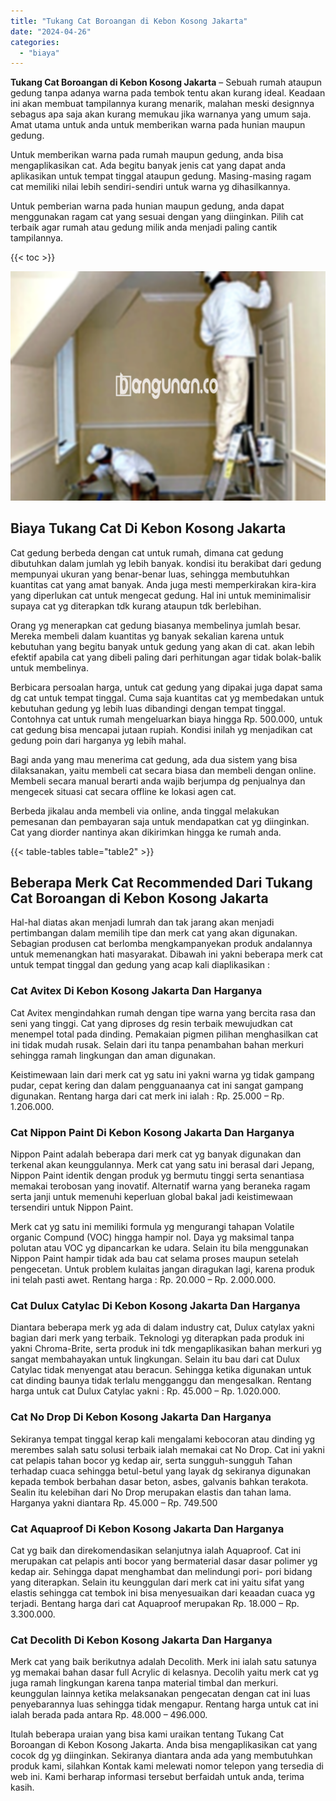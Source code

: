 ```yaml
---
title: "Tukang Cat Boroangan di Kebon Kosong Jakarta"
date: "2024-04-26"
categories: 
  - "biaya"
---
```


**Tukang Cat Boroangan di Kebon Kosong Jakarta** – Sebuah rumah ataupun gedung tanpa adanya warna pada tembok tentu akan kurang ideal. Keadaan ini akan membuat tampilannya kurang menarik, malahan meski designnya sebagus apa saja akan kurang memukau jika warnanya yang umum saja. Amat utama untuk anda untuk memberikan warna pada hunian maupun gedung.

Untuk memberikan warna pada rumah maupun gedung, anda bisa mengaplikasikan cat. Ada begitu banyak jenis cat yang dapat anda aplikasikan untuk tempat tinggal ataupun gedung. Masing-masing ragam cat memiliki nilai lebih sendiri-sendiri untuk warna yg dihasilkannya.

Untuk pemberian warna pada hunian maupun gedung, anda dapat menggunakan ragam cat yang sesuai dengan yang diinginkan. Pilih cat terbaik agar rumah atau gedung milik anda menjadi paling cantik tampilannya.

{{< toc >}}

![Tukang Cat Boroangan di Kebon Kosong Jakarta](/images/jasa-cat-murah29.png)

## Biaya Tukang Cat Di Kebon Kosong Jakarta

Cat gedung berbeda dengan cat untuk rumah, dimana cat gedung dibutuhkan dalam jumlah yg lebih banyak. kondisi itu berakibat dari gedung mempunyai ukuran yang benar-benar luas, sehingga membutuhkan kuantitas cat yang amat banyak. Anda juga mesti memperkirakan kira-kira yang diperlukan cat untuk mengecat gedung. Hal ini untuk meminimalisir supaya cat yg diterapkan tdk kurang ataupun tdk berlebihan.

Orang yg menerapkan cat gedung biasanya membelinya jumlah besar. Mereka membeli dalam kuantitas yg banyak sekalian karena untuk kebutuhan yang begitu banyak untuk gedung yang akan di cat. akan lebih efektif apabila cat yang dibeli paling dari perhitungan agar tidak bolak-balik untuk membelinya.

Berbicara persoalan harga, untuk cat gedung yang dipakai juga dapat sama dg cat untuk tempat tinggal. Cuma saja kuantitas cat yg membedakan untuk kebutuhan gedung yg lebih luas dibandingi dengan tempat tinggal. Contohnya cat untuk rumah mengeluarkan biaya hingga Rp. 500.000, untuk cat gedung bisa mencapai jutaan rupiah. Kondisi inilah yg menjadikan cat gedung poin dari harganya yg lebih mahal.

Bagi anda yang mau menerima cat gedung, ada dua sistem yang bisa dilaksanakan, yaitu membeli cat secara biasa dan membeli dengan online. Membeli secara manual berarti anda wajib berjumpa dg penjualnya dan mengecek situasi cat secara offline ke lokasi agen cat.

Berbeda jikalau anda membeli via online, anda tinggal melakukan pemesanan dan pembayaran saja untuk mendapatkan cat yg diinginkan. Cat yang diorder nantinya akan dikirimkan hingga ke rumah anda.

{{< table-tables table="table2" >}}

## Beberapa Merk Cat Recommended Dari Tukang Cat Boroangan di Kebon Kosong Jakarta

Hal-hal diatas akan menjadi lumrah dan tak jarang akan menjadi pertimbangan dalam memilih tipe dan merk cat yang akan digunakan. Sebagian produsen cat berlomba mengkampanyekan produk andalannya untuk memenangkan hati masyarakat. Dibawah ini yakni beberapa merk cat untuk tempat tinggal dan gedung yang acap kali diaplikasikan :

### Cat Avitex Di Kebon Kosong Jakarta Dan Harganya

Cat Avitex mengindahkan rumah dengan tipe warna yang bercita rasa dan seni yang tinggi. Cat yang diproses dg resin terbaik mewujudkan cat menempel total pada dinding. Pemakaian pigmen pilihan menghasilkan cat ini tidak mudah rusak. Selain dari itu tanpa penambahan bahan merkuri sehingga ramah lingkungan dan aman digunakan.

Keistimewaan lain dari merk cat yg satu ini yakni warna yg tidak gampang pudar, cepat kering dan dalam pengguanaanya cat ini sangat gampang digunakan. Rentang harga dari cat merk ini ialah : Rp. 25.000 – Rp. 1.206.000.

### Cat Nippon Paint Di Kebon Kosong Jakarta Dan Harganya

Nippon Paint adalah beberapa dari merk cat yg banyak digunakan dan terkenal akan keunggulannya. Merk cat yang satu ini berasal dari Jepang, Nippon Paint identik dengan produk yg bermutu tinggi serta senantiasa memakai terobosan yang inovatif. Alternatif warna yang beraneka ragam serta janji untuk memenuhi keperluan global bakal jadi keistimewaan tersendiri untuk Nippon Paint.

Merk cat yg satu ini memiliki formula yg mengurangi tahapan Volatile organic Compund (VOC) hingga hampir nol. Daya yg maksimal tanpa polutan atau VOC yg dipancarkan ke udara. Selain itu bila menggunakan Nippon Paint hampir tidak ada bau cat selama proses maupun setelah pengecetan. Untuk problem kulaitas jangan diragukan lagi, karena produk ini telah pasti awet. Rentang harga : Rp. 20.000 – Rp. 2.000.000.

### Cat Dulux Catylac Di Kebon Kosong Jakarta Dan Harganya

Diantara beberapa merk yg ada di dalam industry cat, Dulux catylax yakni bagian dari merk yang terbaik. Teknologi yg diterapkan pada produk ini yakni Chroma-Brite, serta produk ini tdk mengaplikasikan bahan merkuri yg sangat membahayakan untuk lingkungan. Selain itu bau dari cat Dulux Catylac tidak menyengat atau beracun. Sehingga ketika digunakan untuk cat dinding baunya tidak terlalu mengganggu dan mengesalkan. Rentang harga untuk cat Dulux Catylac yakni : Rp. 45.000 – Rp. 1.020.000.

### Cat No Drop Di Kebon Kosong Jakarta Dan Harganya

Sekiranya tempat tinggal kerap kali mengalami kebocoran atau dinding yg merembes salah satu solusi terbaik ialah memakai cat No Drop. Cat ini yakni cat pelapis tahan bocor yg kedap air, serta sungguh-sungguh Tahan terhadap cuaca sehingga betul-betul yang layak dg sekiranya digunakan kepada tembok berbahan dasar beton, asbes, galvanis bahkan terakota. Sealin itu kelebihan dari No Drop merupakan elastis dan tahan lama. Harganya yakni diantara Rp. 45.000 – Rp. 749.500

### Cat Aquaproof Di Kebon Kosong Jakarta Dan Harganya

Cat yg baik dan direkomendasikan selanjutnya ialah Aquaproof. Cat ini merupakan cat pelapis anti bocor yang bermaterial dasar dasar polimer yg kedap air. Sehingga dapat menghambat dan melindungi pori- pori bidang yang diterapkan. Selain itu keunggulan dari merk cat ini yaitu sifat yang elastis sehingga cat tembok ini bisa menyesuaikan dari keaadan cuaca yg terjadi. Bentang harga dari cat Aquaproof merupakan Rp. 18.000 – Rp. 3.300.000.

### Cat Decolith Di Kebon Kosong Jakarta Dan Harganya

Merk cat yang baik berikutnya adalah Decolith. Merk ini ialah satu satunya yg memakai bahan dasar full Acrylic di kelasnya. Decolih yaitu merk cat yg juga ramah lingkungan karena tanpa material timbal dan merkuri. keunggulan lainnya ketika melaksanakan pengecatan dengan cat ini luas penyebarannya luas sehingga tidak mengapur. Rentang harga untuk cat ini ialah berada pada antara Rp. 48.000 – 496.000.

Itulah beberapa uraian yang bisa kami uraikan tentang Tukang Cat Boroangan di Kebon Kosong Jakarta. Anda bisa mengaplikasikan cat yang cocok dg yg diinginkan. Sekiranya diantara anda ada yang membutuhkan produk kami, silahkan Kontak kami melewati nomor telepon yang tersedia di web ini. Kami berharap informasi tersebut berfaidah untuk anda, terima kasih.
